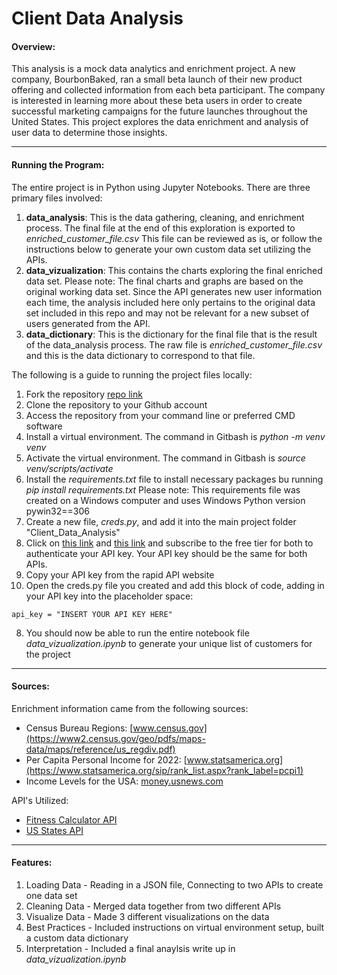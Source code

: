 # Client Data Analysis

#### Overview:

This analysis is a mock data analytics and enrichment project. A new company, BourbonBaked, ran a small beta launch of their new product offering and collected information from each beta participant. The company is interested in learning more about these beta users in order to create successful marketing campaigns for the future launches throughout the United States. This project explores the data enrichment and analysis of user data to determine those insights. 

---

#### Running the Program:

The entire project is in Python using Jupyter Notebooks. There are three primary files involved: 

1. **data_analysis**: This is the data gathering, cleaning, and enrichment process. The final file at the end of this exploration is exported to *enriched_customer_file.csv* This file can be reviewed as is, or follow the instructions below to generate your own custom data set utilizing the APIs. 
2. **data_vizualization**: This contains the charts exploring the final enriched data set. Please note: The final charts and graphs are based on the original working data set. Since the API generates new user information each time, the analysis included here only pertains to the original data set included in this repo and may not be relevant for a new subset of users generated from the API. 
3. **data_dictionary**: This is the dictionary for the final file that is the result of the data_analysis process. The raw file is *enriched_customer_file.csv* and this is the data dictionary to correspond to that file.



The following is a guide to running the project files locally:

1. Fork the repository [repo link](https://github.com/jsmither10/client_data_analysis.git)  
2. Clone the repository to your Github account
3. Access the repository from your command line or preferred CMD software
4. Install a virtual environment. The command in Gitbash is *python -m venv venv*
5. Activate the virtual environment. The command in Gitbash is *source venv/scripts/activate*
3. Install the *requirements.txt* file to install necessary packages bu running *pip install requirements.txt* Please note: This requirements file was created on a Windows computer and uses Windows Python version pywin32==306
4. Create a new file, *creds.py*, and add it into the main project folder "Client_Data_Analysis"
5. Click on [this link](https://rapidapi.com/malaaddincelik/api/fitness-calculator/) and [this link](https://rapidapi.com/aptitudeapps/api/us-states) and subscribe to the free tier for both to authenticate your API key. Your API key should be the same for both APIs. 
6. Copy your API key from the rapid API website
7. Open the creds.py file you created and add this block of code, adding in your API key into the placeholder space: 
```
api_key = "INSERT YOUR API KEY HERE"
```
8. You should now be able to run the entire notebook file *data_vizualization.ipynb* to generate your unique list of customers for the project 

---

#### Sources:

Enrichment information came from the following sources:

- Census Bureau Regions: [www.census.gov](https://www2.census.gov/geo/pdfs/maps-data/maps/reference/us_regdiv.pdf)
- Per Capita Personal Income for 2022: [www.statsamerica.org](https://www.statsamerica.org/sip/rank_list.aspx?rank_label=pcpi1)
- Income Levels for the USA: [money.usnews.com](https://money.usnews.com/money/personal-finance/family-finance/articles/where-do-i-fall-in-the-american-economic-class-system)

API's Utilized:

- [Fitness Calculator API](https://rapidapi.com/malaaddincelik/api/fitness-calculator/)
- [US States API](https://rapidapi.com/aptitudeapps/api/us-states)


---

#### Features:
1. Loading Data - Reading in a JSON file, Connecting to two APIs to create one data set
2. Cleaning Data - Merged data together from two different APIs
3. Visualize Data - Made 3 different visualizations on the data 
4. Best Practices - Included instructions on virtual environment setup, built a custom data dictionary 
5. Interpretation - Included a final anaylsis write up in *data_vizualization.ipynb*

